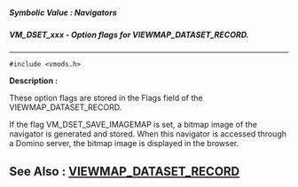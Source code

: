 ##### Symbolic Value : Navigators
##### VM_DSET_xxx - Option flags for VIEWMAP_DATASET_RECORD.
---
```
#include <vmods.h>
```
**Description :**

These option flags are stored in the Flags field of the VIEWMAP_DATASET_RECORD.

If the flag VM_DSET_SAVE_IMAGEMAP is set, a bitmap image of the navigator is 
generated and stored.  When this navigator is accessed through a Domino server, 
the bitmap image is displayed in the browser.

**See Also :**
[VIEWMAP_DATASET_RECORD](/reference/Data/VIEWMAP_DATASET_RECORD)
---
